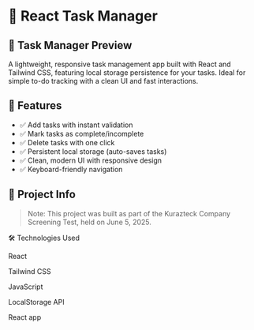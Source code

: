 
# 📝 React Task Manager

## 📸 Task Manager Preview

A lightweight, responsive task management app built with React and Tailwind CSS, featuring local storage persistence for your tasks. Ideal for simple to-do tracking with a clean UI and fast interactions.


## 🚀 Features

- ✅ Add tasks with instant validation  
- ✅ Mark tasks as complete/incomplete  
- ✅ Delete tasks with one click  
- ✅ Persistent local storage (auto-saves tasks)  
- ✅ Clean, modern UI with responsive design  
- ✅ Keyboard-friendly navigation  


## 📅 Project Info

> Note: This project was built as part of the Kurazteck Company Screening Test, held on June 5, 2025.


🛠️ Technologies Used

React

Tailwind CSS

JavaScript 

LocalStorage API

React app




